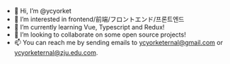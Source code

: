 - 👋 Hi, I’m @ycyorket
- 👀 I’m interested in frontend/前端/フロントエンド/프론트엔드
- 🌱 I’m currently learning Vue, Typescript and Redux!
- 💞️ I’m looking to collaborate on some open source projects!
- 📫 You can reach me by sending emails to ycyorketernal@gmail.com or ycyorketernal@zju.edu.com.

<!---
ycyorket/ycyorket is a ✨ special ✨ repository because its `README.md` (this file) appears on your GitHub profile.
You can click the Preview link to take a look at your changes.
--->
